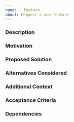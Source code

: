 ```yaml
---
name: 💡 Feature
about: Request a new feature
---
```


### Description
<!-- Please provide a clear and concise description of the feature you are requesting. -->

### Motivation
<!-- Explain why this feature is important to you or your project. How will it improve your workflow or solve a problem?  -->

### Proposed Solution
<!-- Describe your proposed solution to the problem or enhancement. Include any details or examples that might help to clarify the feature. -->

### Alternatives Considered
<!-- List any alternative solutions or features you have considered and explain why you believe your proposed solution is better. -->

### Additional Context
<!-- Add any other context or screenshots about the feature request here.  -->

### Acceptance Criteria
<!-- Define what criteria must be met for this feature to be considered complete. This can include specific functionality, performance benchmarks, or other requirements. -->

### Dependencies
<!-- List any dependencies that this feature might have, such as other features, libraries, or tools. -->
